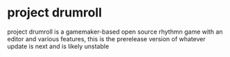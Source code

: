 # project drumroll
 
project drumroll is a gamemaker-based open source rhythmn game with an editor and various features, this is the prerelease version of whatever update is next and is likely unstable
